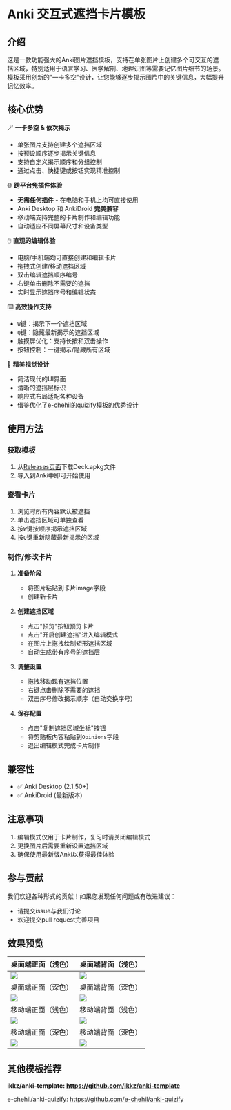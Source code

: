 # Anki 交互式遮挡卡片模板

## 介绍

这是一款功能强大的Anki图片遮挡模板，支持在单张图片上创建多个可交互的遮挡区域，特别适用于语言学习、医学解剖、地理识图等需要记忆图片细节的场景。模板采用创新的"一卡多空"设计，让您能够逐步揭示图片中的关键信息，大幅提升记忆效率。

## 核心优势

🪄 **一卡多空 & 依次揭示**  
- 单张图片支持创建多个遮挡区域  
- 按预设顺序逐步揭示关键信息  
- 支持自定义揭示顺序和分组控制  
- 通过点击、快捷键或按钮实现精准控制  

🌐 **跨平台免插件体验**  
- **无需任何插件** - 在电脑和手机上均可直接使用  
- Anki Desktop 和 AnkiDroid **完美兼容**  
- 移动端支持完整的卡片制作和编辑功能  
- 自动适应不同屏幕尺寸和设备类型  

🖱️ **直观的编辑体验**  
- 电脑/手机端均可直接创建和编辑卡片  
- 拖拽式创建/移动遮挡区域  
- 双击编辑遮挡顺序编号  
- 右键单击删除不需要的遮挡  
- 实时显示遮挡序号和编辑状态  

⌨️ **高效操作支持**  
- `W`键：揭示下一个遮挡区域  
- `Q`键：隐藏最新揭示的遮挡区域  
- 触摸屏优化：支持长按和双击操作  
- 按钮控制：一键揭示/隐藏所有区域  

🎨 **精美视觉设计**  
- 简洁现代的UI界面  
- 清晰的遮挡层标识  
- 响应式布局适配各种设备  
- 借鉴优化了[e-chehil的quizify模板](https://github.com/e-chehil/anki-quizify)的优秀设计  

## 使用方法

### 获取模板
1. 从[Releases页面](https://github.com/Sunrongguo2008/anki-image-occlusion-template/releases)下载Deck.apkg文件
2. 导入到Anki中即可开始使用

### 查看卡片
1. 浏览时所有内容默认被遮挡  
2. 单击遮挡区域可单独查看  
3. 按`W`键按顺序揭示遮挡区域  
4. 按`Q`键重新隐藏最新揭示的区域  

### 制作/修改卡片
1. **准备阶段**  
   - 将图片粘贴到卡片image字段  
   - 创建新卡片  

2. **创建遮挡区域**  
   - 点击"预览"按钮预览卡片  
   - 点击"开启创建遮挡"进入编辑模式  
   - 在图片上拖拽绘制矩形遮挡区域  
   - 自动生成带有序号的遮挡层  

3. **调整设置**  
   - 拖拽移动现有遮挡位置  
   - 右键点击删除不需要的遮挡  
   - 双击序号修改揭示顺序（自动交换序号）  

4. **保存配置**  
   - 点击"复制遮挡区域坐标"按钮  
   - 将剪贴板内容粘贴到`Opinions`字段  
   - 退出编辑模式完成卡片制作  

## 兼容性
- ✅ Anki Desktop (2.1.50+)  
- ✅ AnkiDroid (最新版本)  

## 注意事项
1. 编辑模式仅用于卡片制作，复习时请关闭编辑模式  
2. 更换图片后需要重新设置遮挡区域  
3. 确保使用最新版Anki以获得最佳体验  

## 参与贡献
我们欢迎各种形式的贡献！如果您发现任何问题或有改进建议：
- 请提交issue与我们讨论  
- 欢迎提交pull request完善项目  

## 效果预览
桌面端正面（浅色） | 桌面端背面（浅色）
---|---
<img src="https://github.com/user-attachments/assets/7c09810c-4540-48ba-8b7a-e7114e7f7e42" > | <img src="https://github.com/user-attachments/assets/4a3a3331-49ca-411d-a19d-2213233a46c3" >
桌面端正面（深色） | 桌面端背面（深色）
<img src="https://github.com/user-attachments/assets/15d034b4-0516-4eab-a610-5ceba060013c" > | <img src="https://github.com/user-attachments/assets/98623ecb-de1b-41a1-85a9-c75d94c099d3" >
移动端正面（浅色） | 移动端背面（浅色）
<img src="https://github.com/user-attachments/assets/ea63478c-aae2-43cb-afc6-d31afbe3406f" > | <img src="https://github.com/user-attachments/assets/b96e8468-530e-4347-a652-69b2aeeb80b6" >
移动端正面（深色） | 移动端背面（深色）
<img src="https://github.com/user-attachments/assets/d3481cda-dae0-4edf-b452-06bc76a505ce" > | <img src="https://github.com/user-attachments/assets/cc0859be-8c14-41f0-b4a1-bb80ab7ac403" >


## 其他模板推荐

**ikkz/anki-template: https://github.com/ikkz/anki-template**

e-chehil/anki-quizify: https://github.com/e-chehil/anki-quizify
